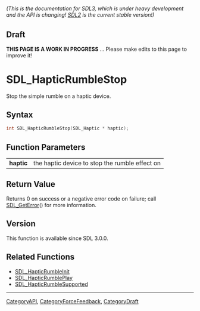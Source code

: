 ###### (This is the documentation for SDL3, which is under heavy development and the API is changing! [SDL2](https://wiki.libsdl.org/SDL2/) is the current stable version!)

## Draft

**THIS PAGE IS A WORK IN PROGRESS** ... Please make edits to this page to improve it!
# SDL_HapticRumbleStop

Stop the simple rumble on a haptic device.

## Syntax

```c
int SDL_HapticRumbleStop(SDL_Haptic * haptic);

```

## Function Parameters

|                |                                                |
| -------------- | ---------------------------------------------- |
| **haptic**     | the haptic device to stop the rumble effect on |

## Return Value

Returns 0 on success or a negative error code on failure; call
[SDL_GetError](SDL_GetError)() for more information.

## Version

This function is available since SDL 3.0.0.

## Related Functions

* [SDL_HapticRumbleInit](SDL_HapticRumbleInit)
* [SDL_HapticRumblePlay](SDL_HapticRumblePlay)
* [SDL_HapticRumbleSupported](SDL_HapticRumbleSupported)

----
[CategoryAPI](CategoryAPI), [CategoryForceFeedback](CategoryForceFeedback), [CategoryDraft](CategoryDraft)


